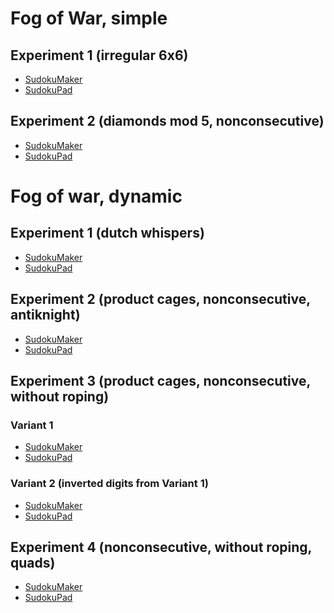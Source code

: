 # Fog of War, simple

## Experiment 1 (irregular 6x6)
* [SudokuMaker](https://sudokumaker.app/?puzzle=N4IgZg9gTgtghgFwGoFMoGcCWEB2IBcIAjAHQCsJADCADQgAOArgF7MA2KBoOcMnhtEHEYIAFtAIgAwqKiZ0AFQj1R6ANaZBAYwgw%2BOBJMBEBAAJMUKCgDmjNnCgmAbAA9HJgMqMAJhDWMAOjimGmwcDlpwVijogaaQViYQYCYA7vaCCACe9Pwg6N6%2BjIJYzPyOdFoooegEANqgAG5wbIz8ACwAvjSNza0Ejl09LfwAzIMgTcMEROOTffgATLO9-GTLU4vr82vdEyvTW%2B2H-cf4Y7tz-DMX%2B2enSzcbA4-bp50vo2%2BnO0PzD79XU7PAEEH57DbXEH4YHg%2BbnKHvKH-WFle5fD6g07wlEHAC6FVw6AQUDgmAMNXw9RAWRyBEo4xpVzolis2BwFNqlBoXK5RBofL5PJoCxoI354q5IpFYrFfLawoVMpoZBo8vl0uVmrVqs1KrIuIZ2XalBNFSqbA5RFlAE5hbz5QAOGi2ogqhZ8hYiojlBYAdmFjgNu0ZBBGlD5IAiUQ5oEq1TqC0lgbol2mkMj5stNvxOPwvvGcYtdSd1pzqfwYMLlvlrrLtwdBczdW9woWdaejfjlPdwt97deuyrdTFbX7n0HTcpRAFfZTt3zE67tQWKpGfJGbbnGwXscny-lYbHac7RcpIwP%2Bq3806OaJmQ4XGpKGchnwsYgbAkhAAxCa-9QukjSJ%2BHfT8oEkX9-wAjoOgNDogA)
* [SudokuPad](https://sudokupad.app/bfgujbf061)

## Experiment 2 (diamonds mod 5, nonconsecutive)
* [SudokuMaker](https://sudokumaker.app/?puzzle=N4IgZg9gTgtghgFwGoFMoGcCWEB2IBcIAjAHQCsJADCADQgAOArgF7MA2KBoOcMnhtEHEYIAFtAIgAwqKiZ0AFQj1R6ANaZBAYwgw%2BOBJMBEBAAIActHhsTAZUYATCGsYAdHKYBiEAOYmIYEwB3OCg3UzNGGAAjNHQTTBwTe0xeXHs4hOStRBQTMVyoFHhMtD8A-JN0SLK80VyqqCgIRhxknF8AJj8oEwAWEy0UNjZ0GiC6xOSAN0x7FHsTKIBPEzIwkwB5KDESEzh7ACtdweG4kNycCAQB3HQULRFMKc46E5GCAG1QKbg2Rn4AOwAXxo31%2B-wIHRBYL%2B-F60JAP1hBAAHAikRD8AA2dHg-gAZlxyPwAE4iZiiOT%2BGQqQRKaDEXiCDSGRj%2BGTWUz8PDOcSobzMcCBQTadjRWjhQQcZL8BKYZjCTKOfLqaL6SqCEKNdzRfztXrGcSedqtYaFaLlWbVTL1VbUaLpdq5XaxTbRaa2QRjS6DZ78CztYrtZa-UGXSGuQGXba-c6-Y6fe7Rd6-VHQ%2BKHWqLcndUmlVmZQm-b6uR6uSmuXHI6Kw36K8Sy3zRWmubXK5n826ALqvW4IKBwBIIdCfUAIJb0fiUBHjyd0uiFbzYHAj-AfSg0Dcbog0Hc7jo0A8Hreb3dn-eHy8n7fny9Hmj4h9P3o0F8vsg0D8fx8-19-9%2BfoBv6Pm%2Bf5foBWI0JBkEAjQsGwSiNCIYh0FQXB6EIUhWGoTBGFYchXYzhOcKUKRrxDO8a74hu%2BIkq%2BiG9HRvQ0TuvQ7mQlCEQys78EQUY8HwkgNE0LRtL4byVNUMAQAsH6LHAWhqN4ImtIIPGQqRB4MCEvCrl8IDqYQhRaAgcDtBwgiBLMYgEJQJCPiAdSYN4oiGPgdkOWZ3gWdyH4gOg-ZOCgADq1miLZVBaQFTRqPwIAAMSkUl1B0GAmDDJI8VgNlOUgECPb%2BUs0QQJRHwfO%2BPblQ%2B5CVRQX61eQD6VZB%2BI1TQ5WNWQzWNb0lWwb0bUfB0PWVQeA1de1w0fkQlXjUhtWHoNc0dLNi0TeuI2TY1%2BKjZ%2Bg2kB%2BWJ9dtXZcdwvBxcJzStAk4kUZJMAmNJsljJAi4qfYanERplBafQOkwHpY7fYQCAoAAHoYdBg5Dkgpf5mDMFOJAdH5Xk%2BRu-mBbFoX2DZ7mRXQ0VBZlOW5al6VsJlyWkXl3EgwZENQ4zsOEB0ghYEjEWo3Q6NTkT2MhWFEW-QLMVxVlZNgIIaUZYQiU03TwNzqDTNqWrhD4hziPIzzQjmfzWPi7j%2BN2aLRsk-LUvSxTcsJTT1BESrLPMzDbnENrXME3rfO2WLQUm%2BFBPm8TsWk1LMuU9TitO3Fbvq6zIC9J7utowbfsWzjwvB1Fgvh2Tkd2wryV5QV6BFVEJV6VV60vq100NeBK3tXVT47e1LUne1c0Nx3PVNe1-WNc3Q39yPY2NTNW3TYes2NSiC1TQPHUfgeU9VUvvXtXZH5b6P367a3e8HWh68Attu6nflQJAkAA)
* [SudokuPad](https://sudokupad.app/vzvg7pudhv)

# Fog of war, dynamic

## Experiment 1 (dutch whispers)
* [SudokuMaker](https://sudokumaker.app/?puzzle=N4IgZg9gTgtghgFwGoFMoGcCWEB2IBcIAjAHQCsJADCADQgAOArgF7MA2KBoOcMnhtEHEYIAFtAIgAwqKiZ0AFQj1R6ANaZBAYwgw%2BOBJMBEBAAIAyowAmENYwA6OUwBERW0SYDqo%2BfTToHplpwAOYo6CYwEJYmZDQmAO6YYhAiJlAovoj%2BjiZqUMoa2ihsbOgEANqgAG5wbIz8AMwAvjTVtfUEZC1tdfxE3SA1vQQAnANDHfgAHOPt-AAss8P4AOxLkwBs6-wATNsEa62DcwQzRxP8W%2Bcn%2BM3Xy3v3k-1PC-v4Xa%2Bj74tf%2BI89SZjP5XQH8T5gg7vM6Q27vF6w0HHZYI5GTAFo-gwzFQv7A2F3WG-WEQnEfd6HInvDEXAio2lwkHvfFk7EMtk3FkMwlk0kM4lkpEMmk3ek3SlksXLHkMvni95Cm4c5Zcm4i5YChmqjUU%2BHvGVq95y5bKzbUhXQn7Mo16v4S7lNAC6dB0OHQCCgcEwBjK%2BEqIAQAE9fARKAMgyH8EQ6Olgtg3RVKDQk0no2maDsM1mU8maOno5nC7mc-ms0WGjQKxX5jQazXYg3K03q7XW43YlWm3W2zRGxsaP3%2BysaMPh1MaOPx4OByPZ2OJwvp0O5wvJ47w8GFpRoyA2N6whVyg1M-Mk-Mps7ymQz0mGpRLztxw1%2B-N%2B2RB0PB1Ok2QTzWGjWOw1kQ3ZEIWSaPg%2BIyVsO8zDmQw4bPB0FkNG8xVhWOwVkQmEFiMjrOiAMDek4mBgGAaAoDgWgLHQ7qBhwXAgDobASIQADE5FwBslDUHQYiYFoag4GEvqUCQOxdAMPB8JIQShOEkTRGQggRrsvE7vJB5%2BrCIANEUJS%2Bke0GnuufwgPMBmlBU8zRteZm6TsVlGTsmYNEQDlkiAfHMcU1l%2BvMKEXu8enOTZsHBeZTkun5RnHpWDSeQy3lhX6OzQXeSU3MQqVHsODSRbpPk0YZNknolIX6TFpV%2BissQrBsWXLDl1X%2BeUPEDh5IVELlBZNZMKWtUZGyZisXXmVVvk1eUY79fwoVDRUKyjRVhH0Yx%2BCgAgKAAB6GJtzEQKxUCSOxvHndQLTMSE-CgCxbEgGdF2XU0G6Rjs24ur0RmwpmIAoJYoQHIqDx0ADQPTCD6Jg4DlzGtD-2wwQd7UjDENYajiMQxs2oI%2BD-AjPaapo30OxSnjSNRnBTp0CJwSIJgVT8OUhEQEzUByJYKAAHIoPTCCMygpHkZR1HaR69RvVun0BnIwShBgFR3bFFT2XQbBwAARsUkgAIIgAMJVtXVhEa9rbCSAAQgbRxG0ZRArKbWs64QUg28r00bIl6vOxbhBOO7U1tVM94%2B%2BbkgAKIG4RKAi1oCA-buvt671uEZoWFVHGbLsgPri1%2Bg01blb242gNnfu57lCG9uOZDQUhnnlyn%2BflOlMGVuOcGN8nhDWy3LaxEQaaZiBeaD9BH0ZoBsQ7MOj6Vv%2BHYvnWsSvr2mZkBWZANoOSYbNGGyxBsX4DtBdUjkOjsDE3ru5amWbQUQqaFUn4f%2B7lI0jkmY0juOKzQSHbub8QBRxbmQGsXsBw1mWiOCsKx5hAJzqAoOw1ZzjiIP2B2GZGpOilgQU8vEW62UrG5aMd5KwmR-GeEywV1xNCAA)
* [SudokuPad](https://sudokupad.app/qmzxo8abg3)

## Experiment 2 (product cages, nonconsecutive, antiknight)
* [SudokuMaker](https://sudokumaker.app/?puzzle=N4IgZg9gTgtghgFwGoFMoGcCWEB2IBcIAjAHQCsJADCADQgAOArgF7MA2KBoOcMnhtEHEYIAFtAIgAwqKiZ0AFQj1R6ANaZBAYwgw%2BOBJMBEBAAJ0jACYQ1jADo5TcA5jU5MAc1EJ7pnLh046ChaIpgAbig%2BJvRQEBaMWggmGmwcUCZacO4o6FEWAJ48MJhaJpDuJhBgJgDucFDaKKnoBADaoGFwbIz8ABwAvjQdXT0EAEyDw938AGyTIJ3TBAAs84uj%2BERrI-wA7NtL%2BGQHGwCcJ-wAzBcEx0MLOwTn9%2BtXN-hzL4-4A1%2BHE38NvtAfxViCCFtwfhgVMNmDYfxIQiCNcoXdkfhnhiARjPhjftj3niHocCSSNkjyXt3vCqU93qiMei6ZiGe9ma8CGTOfgcSziTzaTzKTyYSyhd8Rd8xTyOd8sSzGfz3tzvnyeQLvqr-u8Zd8JYcpYclbL3gqeSbvnLDua1USVe8jUCaY7dS6obbjeyHVD1d85gBdOgBdAIKBwTAGFr4dogBD5ej8SjzeOJiF0KAodzYQJtSg0fP5og0YvFsY0cvlwsFku1ssVhvVot1huVmiXdud5Y0bvdsg0fv9jvDnujvsDicjju90eDiczGgLhe7Ggrle9GgbjdLxervfrzeHnfL-eHrcBlMJxFK1OI5lFfgMWLxRLJTCpNAZLI5QS38aUShixATJsmjWMeRAXZGmaNpLnzS4iAvKEQDGZZoLYMDLnLZZEPeFCoODJoMLaZZTgHSgkIxEBlmoQiYJjS4yOWXpKJZYhLjIdCwLGMtK0uViIJ4mYuNg6dyzIXDkLGXoRJjMgVzIDcyFOATvhQ3paOAojuLIy4N2WXZVMOEBLkuYS6OImMiH7IgF1QisyCMjZiEoGSLLAogi1LMixgo-ogxAUN8g4Lg4xQAAPQx8FAHQ2AkQgAGIAOS6hBmA79Qti%2BKQCSlLUv6S803wGiAPc2D4KY-SyLIfMcPbcsEJ7Pz7j-YqAKAsMPGyDA2hi7TyvbSqe2q2riyw9tELoNg4AAIyaSQAEEQHmLR%2BpjXyK10-SFIXeSByUsiZnzCSewajt7LGc7K0mkBprmthJAAIWW%2B5Vvo1pPJLUtyyIDsiG7aySzsodew7MhyxmYtdnzGZDu3FcZiXfsZj7ftlgXS4V2kksVKm2b5sIKRloClAwDAYIEDA0A7oJkAlrK9b8x4is%2BIrbsxl04d9OwhTizIXaFIOxdmup-GHsIZ6GY%2BrySx%2Bv6AZshciB8-tscubtMZ7addvE5HixRxdkaXBHtzI6HWJp8XpFk1pmwa2ddwPMiiBXIgNzGOyVw49sF2WXtBzB7sZghjtdih8tdlD7tdn7XZlzXDddjIjSL1TgqgA)
* [SudokuPad](https://sudokupad.app/sbw8rxfvn4)

## Experiment 3 (product cages, nonconsecutive, without roping)
### Variant 1
* [SudokuMaker](https://sudokumaker.app/?puzzle=N4IgZg9gTgtghgFwGoFMoGcCWEB2IBcIAjAHQCsJADCADQgAOArgF7MA2KBoOcMnhtEHEYIAFtAIgAwqKiZ0AFQj1R6ANaZBAYwgw%2BOBJMBEBAAIAyowAmENYwA6OUzggmoyzDgDmDp7h050FC0RTAA3FB8TejdLRi0EEy04TxR0EwB3TDEIEVcUehREdEjITxMIMAy4KG0UNjZ0AgBtUFC4NkZ%2BAHYAXxpW9s6CAGY%2BgY7%2BAE4xkDaJgiIZuaH8MiXB-gAOdfn8ABYdlYAmQ-4ANlOCE-7ZjYILm%2BX%2BRce7-FHX3d7PlYOfrcuq0B03%2BBDWoPw2whf3GKwesP41wRBBByPwLzRHzR30xgIxt128IJv0BULR4OxwMBSOJAIhFNpVypEPxTwIOMZ70BRLZ%2B0BMM5qM5HN5NN5PLeWM5DN5ZM5rLeEt2YreMreIsleOZaIFsq10NJgLVuyF4upgI1uylvNN6sB1rect5ureKsJ%2BvJPQAunR-OgEFA4B4EI18C0QAgAJ4FAiUGZRmPouhQFCebABZqUGhZrNEGh5vNHGhFos57P5iuF4vVsu5yvVks0YZNlt7GhtttkGhdrvNvvtged7vD-vNjsDnvDs40afTro0efzzY0ZfL2czhebpcrnfrudbnerr3x6PPSjnuiWFBgDxZdNcEA8PiSZyudxeQQeJiGMM%2BkAAIzgLQ1BQHBLAfBN%2BBAHQr20CBYMIJhWA4Eg4EsSwpFwf1A2DTCYHoXBQIQAAKHAUHSEwABFMDAMA0CIvD-w8RB03QPCCLIgxiIAcigIg4G4mgTCaJosxMPMTCOH1hKIItxObcS9mkpojjbSSu0ks4vS9ABKHSAG4HCQ9gUFQ9DMICAMgwMdjCK4siKOo2j6Js3QmJ4BBWNsziSN4oh-0E4TRKEiSpKElTQrko5hmUogNKIadxK6bS9MMnBjJQtCMKwqzcN0DiiNI8iqJouiU1cmB3JYrDvMK3ijgE8KVPnSTl0kyZlOGSYhL2MS9iIZSyAksg5LIGLdIMoyWBMszsssnCKoK%2BziqcsqGLc5jPJq-K7N8qAjgCpqjhao42qODrwr2Nq9m6kwyEoZS9jkvYFL2JSJrSjLTKyizsOshBauWxzSpcgGNo8rydp8nioGGRqgrINSyA0sgtPCs5ErOFqzk2ZSujarpbs2B6Pqm5DvvMnKFrB-DdqK4HnPKmmqq2gJAb24ZDoRpGUbR4Sug0rpEq6ZL0duroxK6AbSfS6bMsp%2Bb-vZ%2BmSsZ9bKs2yHaeh7itH4wKRLE26iFx8LTqE4YWr2PmmlRoSzkF97UrJmafqppWocKhzVbWiqWa1pbfL1rnDaE43TeE86Leu0XhOR%2B21K6cbndl8nZt%2B3LFrp73VtBxjNe27W6q0BqDaaBTZKEo4BvC4YJN6nqLrj26caEkWUsm1PXYVv68qLoGfbz8HqrZz2uN1g6y4rqKa%2BE4ZnuGh7wrINqsbbrSZa%2B9P3b7wOVdzpn84hwu991uGy8SuKq6U2u1JeoSRuUs45KloTiY7z65Ypube6z6Gc5BofYerM2JjyDpzC%2BIUNKqU6hpN6D8YrowkhLNuHUZYgD6NBMBoYmjHjoF%2BEQXBMH%2BkjBwIhJ5ExxRmE%2BKC0R4JxASEkFIjQ6CQSuOePM0FkipGaGiEAvVaj1BwXXJsUlAQgGGGcQRDRmjDCzF1PBfDZLSJwVddsHVxHVxUc0fq3YHriKIHsbRYZhjLj2MlTRRBjHlzHGIiEEjrEr27Bo%2BxyjfR1BkWGauxY7F8L2GQRxeYzj6PsZMax0VixKU0UY9xQjmhHCzOdRRnIJEBNiZ42204yAWPscMaxRACy%2BJSQI9JOCr4JWSbyEAp1rFnDzBLY8f4SFkPwKABAKAAAeP5QA6DYBIQgABic8wzqCYKYfwHpEA%2Bk1EGSM88GCegUP4L1C80EPHCPkd1NRN09HtjzPPJseZerJLYfsDhrC5CeBSBgXhay4kmM2e2Mx3V7p7PbPI-ZYUQBsDgP%2BOokgACCGCbhaHWfExJ3VTHtnnHbbJ3ZlxkG6sE7sRyizDGbKpYsGKSw12%2Bb8-5hAABCwKelgrDGcTsXZrZNnnObIg3UiC5kKfmZshj8xdgSsWXsHZmwjRnPUrMZwkVrnnBjGcZA-w-L%2BWwSQUgMF-mvHReIODQBSoJSAIFpTwXFkLCWDFbYo7oqbGYos5iUXdiyTChFSKQmqvxTKol%2BSmX5iLEQVlbZynTnpVy4sy5hhtktu2McWSizxzqTONsDsZyzlFWubqDSZhqoddIaxdY0UTg3NuBl84TbFmnMdJsvZpzwP8d2XlkaixnGbK-LoRYk4LjbALBcc5FzLkJiufRjTFlAA)
* [SudokuPad](https://sudokupad.app/dtwn69ys7t)

### Variant 2 (inverted digits from Variant 1)
* [SudokuMaker](https://sudokumaker.app/?puzzle=N4IgZg9gTgtghgFwGoFMoGcCWEB2IBcIAjAHQCsJADCADQgAOArgF7MA2KBoOcMnhtEHEYIAFtAIgAwqKiZ0AFQj1R6ANaZBAYwgw%2BOBJMBEBAAIAyowAmENYwA6OUzggmoyzDgDmDp7h050FC0RTAA3FB8TejdLRi0EEy04TxR0EwB3TDEIEVcUehREdEjITxMIMAy4KG0UNjZ0AgBtUFC4NkZ%2BAGYAXxpW9s6CAHY%2BgY7%2BIjGQNomCAE5p2aH8MiXB-gAmdbn8ADYdlYAOQ-4AFlOCE-6ZjYILm%2BX%2BRce7-FHX3d7PlYOfrcuq0BU3%2BBDWoPw2whf3GKwesP41wRBBByPwLzRHzR30xgIxt128IJv0BULR4OxwMBSOJAIhFNpVypEPxTwIOMZ70BRLZ%2B0BMM5qM5HN5NN5PLeWM5DN5ZM5rLeEt2YreMreIsleOZaIFsq10NJgLVuyF4upgI1uylvNN6sB1rect5ureKsJ%2BvJPQAunR-OgEFA4B4EI18C0QAgAJ4FAiUaZRmP4Ih0KAoTzYALNSg0bPZ5P5mibQvF3M5mgF5NFqtl0sV4vVro0RuNs40Vutsg0Tud5tNtv9jtdoe9lsDofdmh7SfT4Y0Wezo40ReLqerufrhdLrdrqfz9fLpde%2BPRyaUM90SwoMAeLIZrggHh8STOVzuLyCDxMQxhn0gABGcBaGoKA4JY94JvwIA6Je2gQDBhBMKwHAkHAliWFIuD%2BoGwYYTA9C4CBCAABQ4Cg6QmAAIpgYBgGghG4X%2BHiIBm6C4fhpEGERADkUBEHAXE0CYTRNNmJjJiYmw%2BkJRBFmJjZiWcUlNJsrYSZ2El7F6XoAJTaQA3A4iHsCgKFoRhAQBkGBhsQRnGkeRVE0XR1m6IxPAICxNkccRPFEH%2BAlCSJgniZJgnKSFsmbF0SlEOpRBTmJwxabpBk4EZyGoehmGWThujsYRJFkZR1G0amLkwG5zGYV5BU8Zs-Fhcps4SYuEnzEpXTzIJZyiWcRBKWQ4lkLJZDRTp%2BmGSwxmmVlFnYeV%2BV2UVjmlfRrlMR51V5bZPlQJs-mNZszWbK1mztWFZytWcXUmGQlBKWcslnPJZyKeNqXpSZmXmVhVkIDVS0OSVzn-et7medt3ncVAXQNYFZCqWQ6lkJpYV7AlezNXsRxKcMrXDDdRz3e9k1IV9ZnZfNoN4TthVA05ZXU5Vm0BADu1dAd8OI8jqNCcM6nDAlwxJWjN3DKJwz9STaVTRlFNzX9bN08VDNrRVG0QzTUNcVofEBcJok3UQONhSdgldM1Zy800KOCXsAtvSlpPTd9lOK5DBX2Srq3lczmuLT5uucwbglGybQlnebV0i0JSN26pwxjU7MtkzNP05QttNeytIMMRrW1a7VWj1frTTyTJgmbP1YVdOJPXdedsc3djgnC8lE0py78u-blheA97udg1VrMe5xOv7aX5eRdXQldE9Q33WFZCtZjreadLn1p27vcB8rOeM3n4MF7vOuw6XCWxZXik16pz2CcNSl7LJkuCUT7cfbL5OzT3mdQ9nwMHyHizVio9A4c3PsFdSKkOrqVevfaKaNxLi1bu1aWIA%2BhQVAaGJoR46CfhEFwDB-pIwcEIceRMsVpiPkgtEOCcQEhJBSI0OgEECCbDPMmKCyRUjNDRMQTYtR6jYK6NmWuuC%2BGxUEQ0Zoc82z9UBCAE6UjsHXS7PdBRRxlEyK6pdcRnIQDzC0WGKKhZFIKKrkYsuLZJIKLIJYwak51EQhAHsLo9jFxkHagoyRvo6jSLDLbMgSVzFnEsV0RcZxgnOJUpY9hhYvHOLnrEysNjfzENIfgUACAUAAA9vygB0GwCQhAADEZ5ynUAwYw-gBSIBFJqKUipZ50E9HIeccpvihEyNEToiJXU7pyLbKI5Mc89GsPwD1SgnCAyYE8CkDAvCoJ%2BOET0tsfS1GDPrrXJsoUQBsDgH%2BOokgACC6CbhaGWc0OJkdwltlnIE%2B5Hiup7GzA4x6TZGwqULJ8qs1c9kHKOYQAAQmcgplywx7A7J2K2TZZxmyIF1IgeZ8xFiII2IgrZL7xULD2dsjZhqTmTMgvYzyVyznRpOMgv59mHLYJIKQ6DfxXlovEbBoAaWApAKczp-jlLZiroWKsnzWw3ObBEoskSuzJgeV2J5ji9EcrpcCyxSLywovLOizFnZsUIpxYWRcXRWwWzbC2KcBK457GTJCylk5VzkpXF1cWCqAVKukJYvMxZRydl3FuRFs5jaFinEdJsPYpxwLON2fFrYn6TkbC-YYRZE5zlbPzOcu55yLgJkudRR4jw9CAA)
* [SudokuPad](https://sudokupad.app/jaq3mer5t1)

## Experiment 4 (nonconsecutive, without roping, quads)
* [SudokuMaker](https://sudokumaker.app/?puzzle=N4IgZg9gTgtghgFwGoFMoGcCWEB2IBcIAjAHQCsJADCADQgAOArgF7MA2KBoOcMnhtEHEYIAFtAIgAwqKiZ0AFQj1R6ANaZBAYwgw%2BOBJMBEBAAIAyowAmENYwA6OUzggmoyzDgDmDp7h050FC0RTAA3FB8TAEdGOEt0bRQ2NgT8AG1QULg2Rn4AZgBfGkzs3IIAdiKSnP4iKpAsmoIATnrGsvwyNtL%2BACZupvwANgGOgA5R-gAWSYIJ4oaeghmF9v5W1aX8Ss3Bwt2OkYO%2B2c7TuuOCLsv8fpuj6o6Vx-55l4IL9-wNr52v-d%2Bpx%2Bi0GzxBh1Ody%2B13%2B51Ob3BJxuMMRczhN2BawIANR21OYKxw1OD1xn1xOMJCMJBK2f1xKMJUNxmK2NMGVK2DK2FNpQPRXxJjL590hpy5gzJ1Phpx5gzphMl3NO8q2TMJgq2HNBwuhBQAunR-OgEFA4B4EKkMiAEABPej8Sj1W32j50KAoTzYAIENKUGh%2Bv1EGhBoO9GhhsMB-3BmOh8PxqOB2PxiM0PJpjNTGhZrNkGh5vPpovZku5-Pl4vpnMlgvloY0ev18o0ZvNsY0dvtxsNlu9tsdgfdpt9gedvVOu21SjTuiWFBgDyYBBerggHh8STOVzuLyCDxMQzpA0gABGcC0ahQOEsq%2Bd-BAOjn2ggT8ITFYHBIcUsUlwxtN5q-jA9C4FeCAABQ4CgADuJgACKYGAYBoGBQEnh4iBeugQEgVBBjgQA5FARBwARNAmGkvrkUGJi9AaFFEGGJhEOmzFTPRaS9FmtF5rRQx6nqACUgkANwOO%2B7AoF%2Blg-n%2BJpmgYOGgfhUGwQhSEoYpujoTwy5-kpeEQURRAnmRFFUcx5F0eRnE0b0TG9HkHFELxRD1sx5QCcJYk4BJn7fr%2BATyYBui4WBkEwfBiHIe6WkwDpmH6aFylGVAvSkTZnHNrR7a0c0HF5M05FTH6JhTEQHFkDRZBMWQTlCaJ4ksJJ0myUFAFxWFKmRepMWodpGF6QEBnhURvSmZlvTZb0uW9PlNlTLlUxFSYZCUBxUxMVMrFTOxDU%2BX5UkBXJHUICN3VqdFmlnQNulYedqV5Bl5lkNxZC8WQ-E2UM7lDNlQxjBx5S5eUK1jOt%2B1NR%2BR0yYF-4KTdwEpRFl0abFiMJUN2HJYZhFQHkE0vW9H1fRR5S8eU7nlJ530reUpXlBVkO%2Bc1-mwydCMPSjUVo-18WDfdOOjVoJFmZRpUrUQgM2TN5F5NlUyk2kn3kUMFN7d5UMtcd7Wc0LF0831cWY4LSO4wRIuE%2BL5GS9LFFzXLS00xR72q9x5T1ZrLPQ61cPBZ1yOqYb11oQLSVm8L6Vi2krGMVZFU2XkNElcV80uytAPkdTXmNd72vs7rIURwbvUh7diXDfrRlaON0exw5CcUXkW3VetNlkLlf1Z-xzOHb7HNF11EFB6X6Oh3d4dD4RWhPdH7kuVZ7GJ9x23kTVHFDExjPkeDOcHazMNtfDg%2BBz1V1j%2BXWNcxbBNz9RvFcQVvG7WvTnfTR9NZ-lzMgEUD5V5accdB9wiC4H-Y0NoOBgInC6fALkYH5EoOmB8NRLSgB0FAKCUBsTIMsJgT0FofRZn4vUDBWDsT1hAHgghlogzpjzPlUh0ByHDEodQpctDyzNkYQsMhaACBDFwfgjhPp6EdiAeg5h-C4FBiocIwh6Qqy9kBkwzB0ipaznkZwssKjeFSOwfgMYsj2EKLSHQnsPDJFqIMWMdsciaGiK4TQRhx4IFQPwKALAXgOAABkPD8DANkQIBR9QhKAA)
* [SudokuPad](https://sudokupad.app/9zrlt9fvxr)


